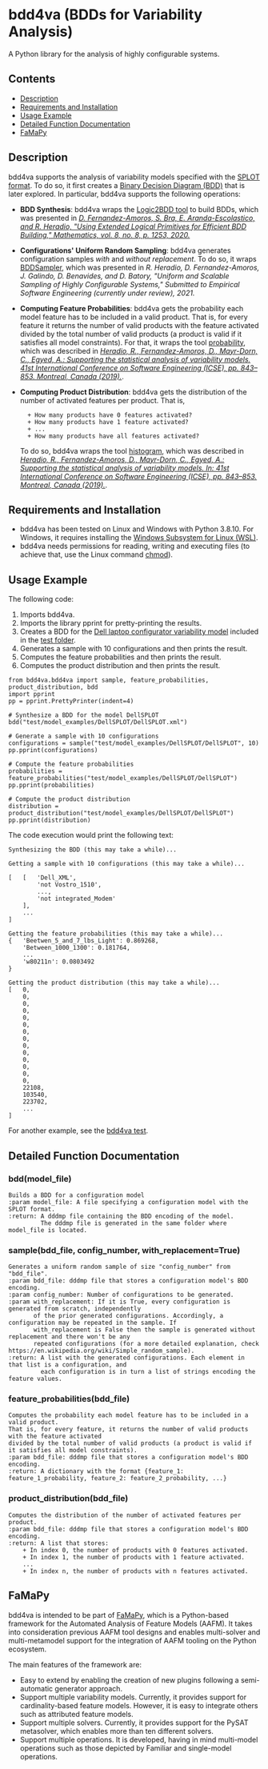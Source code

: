# bdd4va (BDDs for Variability Analysis)

A Python library for the analysis of highly configurable systems. 

## Contents

  * [Description](#description)
  * [Requirements and Installation](#requirements-and-installation)
  * [Usage Example](#usage-example)
  * [Detailed Function Documentation](#detailed-function-documentation)
  * [FaMaPy](#famapy)

## Description

bdd4va supports the analysis of variability models specified with the [SPLOT format](http://www.splot-research.org/). To do so, it first creates a [Binary Decision Diagram (BDD)](https://github.com/vscosta/cudd) that is later explored. In particular, bdd4va supports the following operations:

+ **BDD Synthesis**: bdd4va wraps the [Logic2BDD tool](https://github.com/davidfa71/Extending-Logic) to build BDDs, which was presented in [*D. Fernandez-Amoros, S. Bra, E. Aranda-Escolastico,
and R. Heradio, "Using Extended Logical Primitives for Efficient BDD Building," Mathematics, vol. 8, no. 8, p. 1253, 2020.*](https://www.mdpi.com/2227-7390/8/8/1253)
+ **Configurations' Uniform Random Sampling**: bdd4va generates configuration samples *with* and *without replacement*. To do so, it wraps [BDDSampler](https://github.com/davidfa71/BDDSampler), which was presented in *R. Heradio, D. Fernandez-Amoros, J. Galindo,
    D. Benavides, and D. Batory, "Uniform and Scalable Sampling of Highly Configurable Systems," Submitted to Empirical Software Engineering (currently under review), 2021.*
+ **Computing Feature Probabilities**: bdd4va gets the probability each model feature has to be included in a valid product. That is, for every feature it returns the number of valid products with the feature activated divided by the total number of valid products (a product is valid if it satisfies all model constraints). For that, it wraps the tool [probability](https://github.com/rheradio/VMStatAnal), which was described in [*Heradio, R., Fernandez-Amoros, D., Mayr-Dorn, C., Egyed, A.: Supporting the statistical analysis of variability models. 41st International Conference on Software Engineering (ICSE), pp. 843–853. Montreal, Canada (2019).*](https://ieeexplore.ieee.org/document/8811977).
+ **Computing Product Distribution**:  bdd4va gets the distribution of the number of activated features per product. That is,
        
        + How many products have 0 features activated?
        + How many products have 1 feature activated?
        + ...
        + How many products have all features activated?
    
    To do so, bdd4va wraps the tool [histogram](https://github.com/rheradio/VMStatAnal), which was described in [*Heradio, R., Fernandez-Amoros, D., Mayr-Dorn, C., Egyed, A.: Supporting the statistical analysis of variability models. In: 41st International Conference on Software Engineering (ICSE), pp. 843–853. Montreal, Canada (2019).*](https://ieeexplore.ieee.org/document/8811977).

## Requirements and Installation

+ bdd4va has been tested on Linux and Windows with Python 3.8.10. For Windows, it requires installing the [Windows Subsystem for Linux (WSL)](https://docs.microsoft.com/en-us/windows/wsl/install).
+ bdd4va needs permissions for reading, writing and executing files (to achieve that, use the Linux command [chmod](https://en.wikipedia.org/wiki/Chmod)).

## Usage Example

The following code:
1) Imports bdd4va.
2) Imports the library pprint for pretty-printing the results.
3) Creates a BDD for the [Dell laptop configurator variability model](https://github.com/rheradio/bdd4va/blob/main/test/model_examples/DellSPLOT/DellSPLOT.xml) included in the [test folder](https://github.com/rheradio/bdd4va/tree/main/test).
4) Generates a sample with 10 configurations and then prints the result.
5) Computes the feature probabilities and then prints the result.
6) Computes the product distribution and then prints the result.

```
from bdd4va.bdd4va import sample, feature_probabilities, product_distribution, bdd
import pprint
pp = pprint.PrettyPrinter(indent=4)

# Synthesize a BDD for the model DellSPLOT
bdd("test/model_examples/DellSPLOT/DellSPLOT.xml")

# Generate a sample with 10 configurations
configurations = sample("test/model_examples/DellSPLOT/DellSPLOT", 10)
pp.pprint(configurations)

# Compute the feature probabilities
probabilities = feature_probabilities("test/model_examples/DellSPLOT/DellSPLOT")
pp.pprint(probabilities)

# Compute the product distribution
distribution = product_distribution("test/model_examples/DellSPLOT/DellSPLOT")
pp.pprint(distribution)
```

The code execution would print the following text:

```
Synthesizing the BDD (this may take a while)...

Getting a sample with 10 configurations (this may take a while)...

[   [   'Dell_XML',
        'not Vostro_1510',
        ...,
        'not integrated_Modem'
    ],
    ...
]

Getting the feature probabilities (this may take a while)...
{   'Beetwen_5_and_7_lbs_Light': 0.869268,
    'Between_1000_1300': 0.181764,
    ...
    'w80211n': 0.0803492
}

Getting the product distribution (this may take a while)...
[   0,
    0,
    0,
    0,
    0,
    0,
    0,
    0,
    0,
    0,
    0,
    0,
    0,
    0,
    22108,
    103540,
    223702,
    ...
]
```

For another example, see the [bdd4va test](https://github.com/rheradio/bdd4va/blob/main/test/test_bdd4va.py).

## Detailed Function Documentation

### bdd(model_file)
    Builds a BDD for a configuration model
    :param model_file: A file specifying a configuration model with the SPLOT format.
    :return: A dddmp file containing the BDD encoding of the model. 
             The dddmp file is generated in the same folder where model_file is located.
             
### sample(bdd_file, config_number, with_replacement=True)
    Generates a uniform random sample of size "config_number" from "bdd_file".
    :param bdd_file: dddmp file that stores a configuration model's BDD encoding.
    :param config_number: Number of configurations to be generated.
    :param with_replacement: If it is True, every configuration is generated from scratch, independently
           of the prior generated configurations. Accordingly, a configuration may be repeated in the sample. If
           with_replacement is False then the sample is generated without replacement and there won't be any
           repeated configurations (for a more detailed explanation, check https://en.wikipedia.org/wiki/Simple_random_sample).
    :return: A list with the generated configurations. Each element in that list is a configuration, and
             each configuration is in turn a list of strings encoding the feature values.

### feature_probabilities(bdd_file)
    Computes the probability each model feature has to be included in a valid product.
    That is, for every feature, it returns the number of valid products with the feature activated
    divided by the total number of valid products (a product is valid if it satisfies all model constraints).
    :param bdd_file: dddmp file that stores a configuration model's BDD encoding.
    :return: A dictionary with the format {feature_1: feature_1_probability, feature_2: feature_2_probability, ...}

### product_distribution(bdd_file)
    Computes the distribution of the number of activated features per product.
    :param bdd_file: dddmp file that stores a configuration model's BDD encoding.
    :return: A list that stores:
        + In index 0, the number of products with 0 features activated.
        + In index 1, the number of products with 1 feature activated.
        ...
        + In index n, the number of products with n features activated.
## FaMaPy

bdd4va is intended to be part of [FaMaPy](https://github.com/diverso-lab/core), which is a Python-based framework for the Automated Analysis of Feature Models (AAFM). It takes into consideration previous AAFM tool designs and enables multi-solver and multi-metamodel support for the integration of AAFM tooling on the Python ecosystem.

The main features of the framework are:

+ Easy to extend by enabling the creation of new plugins following a semi-automatic generator approach.
+ Support multiple variability models. Currently, it provides support for cardinality-based feature models. However, it is easy to integrate others such as attributed feature models.
+ Support multiple solvers. Currently, it provides support for the PySAT metasolver, which enables more than ten different solvers.
+ Support multiple operations. It is developed, having in mind multi-model operations such as those depicted by Familiar and single-model operations.

